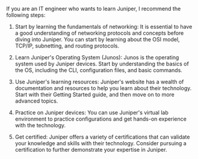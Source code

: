 If you are an IT engineer who wants to learn Juniper, I recommend the following steps:

1. Start by learning the fundamentals of networking: It is essential to have a good understanding of networking protocols and concepts before diving into Juniper. You can start by learning about the OSI model, TCP/IP, subnetting, and routing protocols.

2. Learn Juniper's Operating System (Junos): Junos is the operating system used by Juniper devices. Start by understanding the basics of the OS, including the CLI, configuration files, and basic commands.

3. Use Juniper's learning resources: Juniper's website has a wealth of documentation and resources to help you learn about their technology. Start with their Getting Started guide, and then move on to more advanced topics.

4. Practice on Juniper devices: You can use Juniper's virtual lab environment to practice configurations and get hands-on experience with the technology.

5. Get certified: Juniper offers a variety of certifications that can validate your knowledge and skills with their technology. Consider pursuing a certification to further demonstrate your expertise in Juniper.
